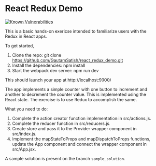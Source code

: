# React Redux Demo

<a href="https://snyk.io/test/github/gautamsatish/react_redux_demo?targetFile=package.json"><img src="https://snyk.io/test/github/gautamsatish/react_redux_demo/badge.svg?targetFile=package.json" alt="Known Vulnerabilities" data-canonical-src="https://snyk.io/test/github/gautamsatish/react_redux_demo?targetFile=package.json" style="max-width:100%;"></a>

This is a basic hands-on exericse intended to familiarize users with the Redux in React apps.

To get started,
1. Clone the repo: git clone https://github.com/GautamSatish/react_redux_demo.git
2. Install the dependencies: npm install
3. Start the webpack dev server: npm run dev

This should launch your app at http://localhost:9000/

The app implements a simple counter with one button to increment and another to decrement the counter value. This is implemented using the React state. The exercise is to use Redux to accomplish the same.

What you need to do:
1. Complete the action creator function implementation in src/actions.js.
2. Complete the reducer function in src/reducers.js.
3. Create store and pass it to the Provider wrapper component in src/index.js.
4. Implement the mapStateToProps and mapDispatchToProps functions, update the App component and connect the wrapper component in src/App.jsx.

A sample solution is present on the branch ```sample_solution```.
